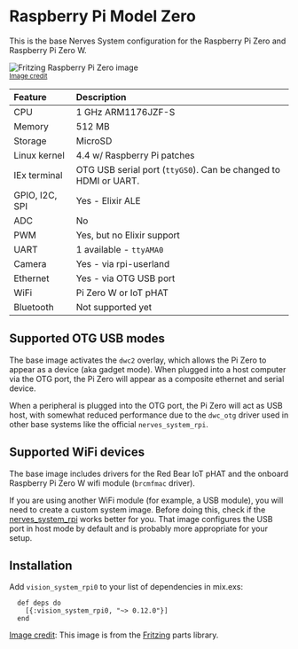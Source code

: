 # Raspberry Pi Model Zero

This is the base Nerves System configuration for the Raspberry Pi Zero and
Raspberry Pi Zero W.

![Fritzing Raspberry Pi Zero image](assets/images/raspberry-pi-model-zero.png)
<br><sup>[Image credit](#fritzing)</sup>

| Feature        | Description                                                     |
|:---------------|:----------------------------------------------------------------|
| CPU            | 1 GHz ARM1176JZF-S                                              |
| Memory         | 512 MB                                                          |
| Storage        | MicroSD                                                         |
| Linux kernel   | 4.4 w/ Raspberry Pi patches                                     |
| IEx terminal   | OTG USB serial port (`ttyGS0`). Can be changed to HDMI or UART. |
| GPIO, I2C, SPI | Yes - Elixir ALE                                                |
| ADC            | No                                                              |
| PWM            | Yes, but no Elixir support                                      |
| UART           | 1 available - `ttyAMA0`                                         |
| Camera         | Yes - via rpi-userland                                          |
| Ethernet       | Yes - via OTG USB port                                          |
| WiFi           | Pi Zero W or IoT pHAT                                           |
| Bluetooth      | Not supported yet                                               |

## Supported OTG USB modes

The base image activates the `dwc2` overlay, which allows the Pi Zero to appear as a
device (aka gadget mode). When plugged into a host computer via the OTG port, the Pi
Zero will appear as a composite ethernet and serial device.

When a peripheral is plugged into the OTG port, the Pi Zero will act as USB host, with
somewhat reduced performance due to the `dwc_otg` driver used in other base systems like
the official `nerves_system_rpi`.

## Supported WiFi devices

The base image includes drivers for the Red Bear IoT pHAT and the onboard
Raspberry Pi Zero W wifi module (`brcmfmac` driver).

If you are using another WiFi module (for example, a USB module), you will
need to create a custom system image. Before doing this, check if the
[nerves_system_rpi](https://github.com/nerves-project/nerves_system_rpi) works
better for you. That image configures the USB port in host mode by default and
is probably more appropriate for your setup.

## Installation

Add `vision_system_rpi0` to your list of dependencies in mix.exs:

```
  def deps do
    [{:vision_system_rpi0, "~> 0.12.0"}]
  end
```
[Image credit](#fritzing): This image is from the [Fritzing](http://fritzing.org/home/) parts library.

